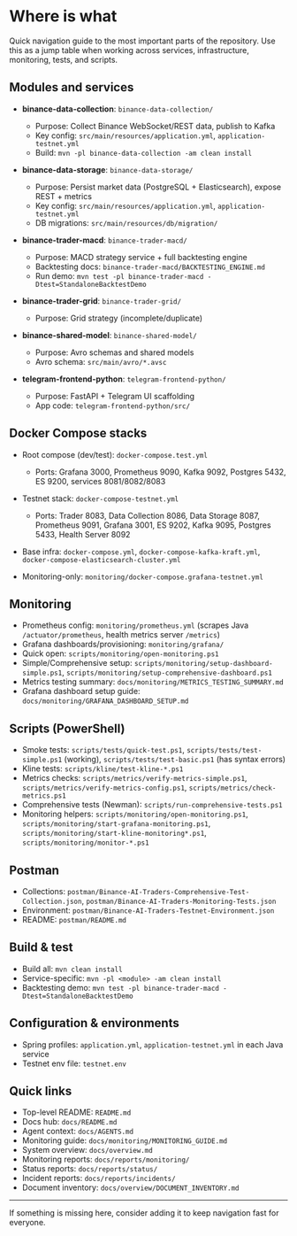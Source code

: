 # Where is what

Quick navigation guide to the most important parts of the repository. Use this as a jump table when working across services, infrastructure, monitoring, tests, and scripts.

## Modules and services
- **binance-data-collection**: `binance-data-collection/`
  - Purpose: Collect Binance WebSocket/REST data, publish to Kafka
  - Key config: `src/main/resources/application.yml`, `application-testnet.yml`
  - Build: `mvn -pl binance-data-collection -am clean install`

- **binance-data-storage**: `binance-data-storage/`
  - Purpose: Persist market data (PostgreSQL + Elasticsearch), expose REST + metrics
  - Key config: `src/main/resources/application.yml`, `application-testnet.yml`
  - DB migrations: `src/main/resources/db/migration/`

- **binance-trader-macd**: `binance-trader-macd/`
  - Purpose: MACD strategy service + full backtesting engine
  - Backtesting docs: `binance-trader-macd/BACKTESTING_ENGINE.md`
  - Run demo: `mvn test -pl binance-trader-macd -Dtest=StandaloneBacktestDemo`

- **binance-trader-grid**: `binance-trader-grid/`
  - Purpose: Grid strategy (incomplete/duplicate)

- **binance-shared-model**: `binance-shared-model/`
  - Purpose: Avro schemas and shared models
  - Avro schema: `src/main/avro/*.avsc`

- **telegram-frontend-python**: `telegram-frontend-python/`
  - Purpose: FastAPI + Telegram UI scaffolding
  - App code: `telegram-frontend-python/src/`

## Docker Compose stacks
- Root compose (dev/test): `docker-compose.test.yml`
  - Ports: Grafana 3000, Prometheus 9090, Kafka 9092, Postgres 5432, ES 9200, services 8081/8082/8083

- Testnet stack: `docker-compose-testnet.yml`
  - Ports: Trader 8083, Data Collection 8086, Data Storage 8087, Prometheus 9091, Grafana 3001, ES 9202, Kafka 9095, Postgres 5433, Health Server 8092

- Base infra: `docker-compose.yml`, `docker-compose-kafka-kraft.yml`, `docker-compose-elasticsearch-cluster.yml`

- Monitoring-only: `monitoring/docker-compose.grafana-testnet.yml`

## Monitoring
- Prometheus config: `monitoring/prometheus.yml` (scrapes Java `/actuator/prometheus`, health metrics server `/metrics`)
- Grafana dashboards/provisioning: `monitoring/grafana/`
- Quick open: `scripts/monitoring/open-monitoring.ps1`
- Simple/Comprehensive setup: `scripts/monitoring/setup-dashboard-simple.ps1`, `scripts/monitoring/setup-comprehensive-dashboard.ps1`
- Metrics testing summary: `docs/monitoring/METRICS_TESTING_SUMMARY.md`
- Grafana dashboard setup guide: `docs/monitoring/GRAFANA_DASHBOARD_SETUP.md`

## Scripts (PowerShell)
- Smoke tests: `scripts/tests/quick-test.ps1`, `scripts/tests/test-simple.ps1` (working), `scripts/tests/test-basic.ps1` (has syntax errors)
- Kline tests: `scripts/kline/test-kline-*.ps1`
- Metrics checks: `scripts/metrics/verify-metrics-simple.ps1`, `scripts/metrics/verify-metrics-config.ps1`, `scripts/metrics/check-metrics.ps1`
- Comprehensive tests (Newman): `scripts/run-comprehensive-tests.ps1`
- Monitoring helpers: `scripts/monitoring/open-monitoring.ps1`, `scripts/monitoring/start-grafana-monitoring.ps1`, `scripts/monitoring/start-kline-monitoring*.ps1`, `scripts/monitoring/monitor-*.ps1`

## Postman
- Collections: `postman/Binance-AI-Traders-Comprehensive-Test-Collection.json`, `postman/Binance-AI-Traders-Monitoring-Tests.json`
- Environment: `postman/Binance-AI-Traders-Testnet-Environment.json`
- README: `postman/README.md`

## Build & test
- Build all: `mvn clean install`
- Service-specific: `mvn -pl <module> -am clean install`
- Backtesting demo: `mvn test -pl binance-trader-macd -Dtest=StandaloneBacktestDemo`

## Configuration & environments
- Spring profiles: `application.yml`, `application-testnet.yml` in each Java service
- Testnet env file: `testnet.env`

## Quick links
- Top-level README: `README.md`
- Docs hub: `docs/README.md`
- Agent context: `docs/AGENTS.md`
- Monitoring guide: `docs/monitoring/MONITORING_GUIDE.md`
- System overview: `docs/overview.md`
- Monitoring reports: `docs/reports/monitoring/`
- Status reports: `docs/reports/status/`
- Incident reports: `docs/reports/incidents/`
- Document inventory: `docs/overview/DOCUMENT_INVENTORY.md`

---

If something is missing here, consider adding it to keep navigation fast for everyone.


